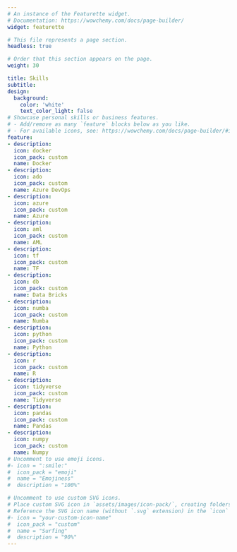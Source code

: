 ```yaml
---
# An instance of the Featurette widget.
# Documentation: https://wowchemy.com/docs/page-builder/
widget: featurette

# This file represents a page section.
headless: true

# Order that this section appears on the page.
weight: 30

title: Skills
subtitle:
design:
  background:
    color: 'white'
    text_color_light: false
# Showcase personal skills or business features.
# - Add/remove as many `feature` blocks below as you like.
# - For available icons, see: https://wowchemy.com/docs/page-builder/#icons
feature:
- description:
  icon: docker
  icon_pack: custom
  name: Docker
- description:
  icon: ado
  icon_pack: custom
  name: Azure DevOps
- description:
  icon: azure
  icon_pack: custom
  name: Azure
- description:
  icon: aml
  icon_pack: custom
  name: AML
- description:
  icon: tf
  icon_pack: custom
  name: TF
- description:
  icon: db
  icon_pack: custom
  name: Data Bricks
- description:
  icon: numba
  icon_pack: custom
  name: Numba
- description:
  icon: python
  icon_pack: custom
  name: Python
- description:
  icon: r
  icon_pack: custom
  name: R
- description:
  icon: tidyverse
  icon_pack: custom
  name: Tidyverse
- description:
  icon: pandas
  icon_pack: custom
  name: Pandas
- description:
  icon: numpy
  icon_pack: custom
  name: Numpy
# Uncomment to use emoji icons.
#- icon = ":smile:"
#  icon_pack = "emoji"
#  name = "Emojiness"
#  description = "100%"  

# Uncomment to use custom SVG icons.
# Place custom SVG icon in `assets/images/icon-pack/`, creating folders if necessary.
# Reference the SVG icon name (without `.svg` extension) in the `icon` field.
#- icon = "your-custom-icon-name"
#  icon_pack = "custom"
#  name = "Surfing"
#  description = "90%"
---
```

